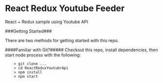# React Redux Youtube Feeder

React + Redux sample using Youtube API

###Getting Started###

There are two methods for getting started with this repo.

####Familiar with Git?#####
Checkout this repo, install dependencies, then start node process with the following:

```
	> git clone ...
	> cd ReactReduxYoutubrApi
	> npm install
	> npm start
```

